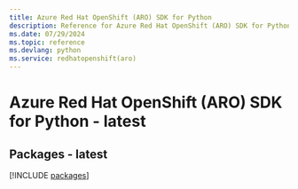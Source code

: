 ```yaml
---
title: Azure Red Hat OpenShift (ARO) SDK for Python
description: Reference for Azure Red Hat OpenShift (ARO) SDK for Python
ms.date: 07/29/2024
ms.topic: reference
ms.devlang: python
ms.service: redhatopenshift(aro)
---
```

# Azure Red Hat OpenShift (ARO) SDK for Python - latest
## Packages - latest
[!INCLUDE [packages](red-hat-openshift-(aro)-index.md)]
